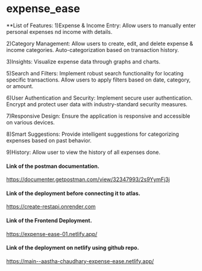 # expense_ease

**List of Features:
1)Expense & Income Entry:
Allow users to manually enter personal expenses nd income with details.

2)Category Management:
Allow users to create, edit, and delete expense & income categories.
Auto-categorization based on transaction history.

3)Insights:
Visualize expense data through graphs and charts.

5)Search and Filters:
Implement robust search functionality for locating specific transactions.
Allow users to apply filters based on date, category, or amount.

6)User Authentication and Security:
Implement secure user authentication.
Encrypt and protect user data with industry-standard security measures.

7)Responsive Design:
Ensure the application is responsive and accessible on various devices.

8)Smart Suggestions:
Provide intelligent suggestions for categorizing expenses based on past behavior.

9)History:
Allow user to view the history of all expenses done.

#### Link of the postman documentation.

https://documenter.getpostman.com/view/32347993/2s9YymFj3j

#### Link of the deployment before connecting it to atlas.
https://create-restapi.onrender.com

#### Link of the Frontend Deployment.

https://expense-ease-01.netlify.app/

#### Link of the deployment on netlify using github repo.
https://main--aastha-chaudhary-expense-ease.netlify.app/
